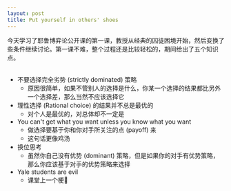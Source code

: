 ```yaml
---
layout: post
title: Put yourself in others' shoes
---
```

今天学习了耶鲁博弈论公开课的第一课，教授从经典的囚徒困境开始，然后变换了些条件继续讨论。第一课不难，整个过程还是比较轻松的，期间给出了五个知识点。<br />​<br />

- 不要选择完全劣势 (strictly dominated) 策略
   - 原因很简单，如果不管别人的选择是什么，你某一个选择的结果都比另外一个选择差，那么当然不应该选择它
- 理性选择 (Rational choice) 的结果并不总是最优的
   - 对个人是最优的，对总体却不一定是
- You can't  get what you want unless you know what you want
   - 做选择要基于你和你对手所关注的点 (payoff) 来
   - 这句话更像鸡汤
- 换位思考
   - 虽然你自己没有优势 (dominant) 策略，但是如果你的对手有优势策略，那么你应该基于对手的优势策略来选择
- Yale students are evil
   - 课堂上一个梗🤣

